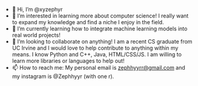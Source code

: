 - 👋 Hi, I’m @xyzephyr
- 👀 I’m interested in learning more about computer science! I really want to expand my knowledge and find a niche I enjoy in the field.
- 🌱 I’m currently learning how to integrate machine learning models into real world projects!
- 💞️ I’m looking to collaborate on anything! I am a recent CS graduate from UC Irvine and I would love to help contribute to anything within my means.
    I know Python and C++, Java, HTML/CSS/JS. I am willing to learn more libraries or languages to help out!
- 📫 How to reach me: My personal email is zephhyyrr@gmail.com and my instagram is @Zephhyyr (with one r).

<!---
xxxephyr/xxxephyr is a ✨ special ✨ repository because its `README.md` (this file) appears on your GitHub profile.
You can click the Preview link to take a look at your changes.
--->
